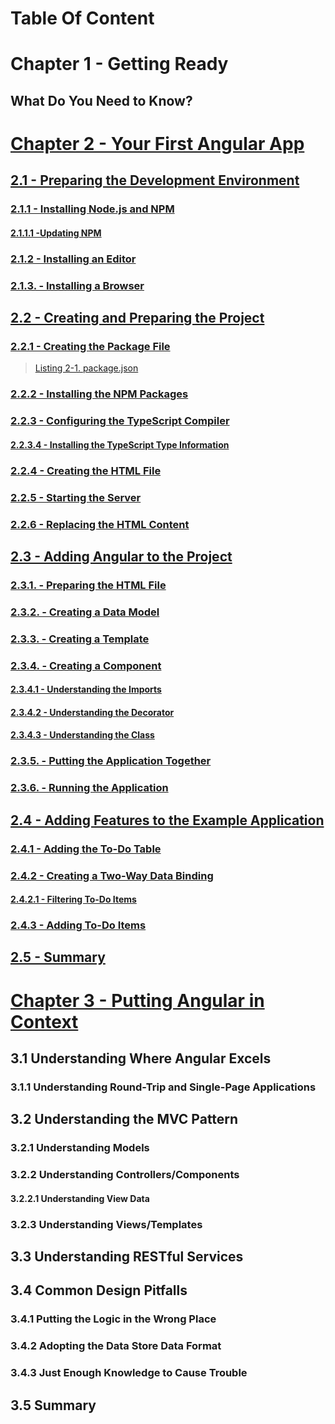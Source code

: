 # Table Of Content

# Chapter 1 - Getting Ready
## What Do You Need to Know?


# [Chapter 2 - Your First Angular App](./02.md)

## [2.1 - Preparing the Development Environment](./02.md#2.1)
### [2.1.1 - Installing Node.js and NPM](./02.md#2.1.1)
#### [2.1.1.1 -Updating NPM](./02.md#2.1.1.1)

### [2.1.2 - Installing an Editor](./02.md#2.1.2)
### [2.1.3. - Installing a Browser](./02.md#2.1.3)

## [2.2 - Creating and Preparing the Project](./02.md#2.2)
### [2.2.1 - Creating the Package File](./02.md#2.2.1)

> [Listing 2-1. package.json](./02.md#listing_2.1)

### [2.2.2 - Installing the NPM Packages](./02.md#2.2.2)
### [2.2.3 - Configuring the TypeScript Compiler](./02.md#2.3)
#### [2.2.3.4 - Installing the TypeScript Type Information](./02.md#2.3.4)

### [2.2.4 - Creating the HTML File](./02.md#2.2.4)

### [2.2.5 - Starting the Server](./02.md#2.2.5)
### [2.2.6 - Replacing the HTML Content](./02.md#2.2.6)

## [2.3 - Adding Angular to the Project](./02.md#2.3)
### [2.3.1. - Preparing the HTML File](./02.md#2.3.1)
### [2.3.2. - Creating a Data Model](./02.md#2.3.2)
### [2.3.3. - Creating a Template](./02.md#2.3.3)
### [2.3.4. - Creating a Component](./02.md#2.3.4)
#### [2.3.4.1 - Understanding the Imports](./02.md#2.3.4.1)
#### [2.3.4.2 - Understanding the Decorator](./02.md#2.3.4.2)
#### [2.3.4.3 - Understanding the Class](./02.md#2.3.4.3)

### [2.3.5. - Putting the Application Together](./02.md#2.3.5)
### [2.3.6. - Running the Application](./02.md#2.3.6)

## [2.4 - Adding Features to the Example Application](./02.md#2.4)
### [2.4.1 - Adding the To-Do Table](./02.md#2.4.1)
### [2.4.2 - Creating a Two-Way Data Binding](./02.md#2.4.2)
#### [2.4.2.1 - Filtering To-Do Items](./02.md#2.4.2.1)
### [2.4.3 - Adding To-Do Items](./02.md#2.4.3)

## [2.5 - Summary](./02.md#2.5)

# [Chapter 3 - Putting Angular in Context]((./03.md))


## 3.1 Understanding Where Angular Excels

### 3.1.1 Understanding Round-Trip and Single-Page Applications

## 3.2 Understanding the MVC Pattern
### 3.2.1 Understanding Models
### 3.2.2 Understanding Controllers/Components
#### 3.2.2.1 Understanding View Data
### 3.2.3 Understanding Views/Templates
## 3.3 Understanding RESTful Services
## 3.4 Common Design Pitfalls
### 3.4.1 Putting the Logic in the Wrong Place
### 3.4.2 Adopting the Data Store Data Format
### 3.4.3 Just Enough Knowledge to Cause Trouble
## 3.5 Summary